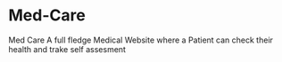 # Med-Care
Med Care A full fledge Medical Website where a Patient can check their health and trake self assesment
